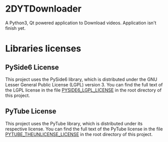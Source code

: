 # 2DYTDownloader

A Python3, Qt powered application to Download videos.
Application isn't finish yet.



# Libraries licenses
## PySide6 License

This project uses the PySide6 library, which is distributed under the GNU Lesser General Public License (LGPL) version 3. You can find the full text of the LGPL license in the file [PYSIDE6_LGPL_LICENSE](PYSIDE6_LGPL_LICENSE) in the root directory of this project.

## PyTube License

This project uses the PyTube library, which is distributed under its respective license. You can find the full text of the PyTube license in the file [PYTUBE_THEUNLICENSE_LICENSE](PYTUBE_THEUNLICENSE_LICENSE) in the root directory of this project.
